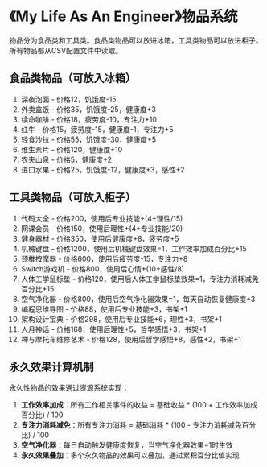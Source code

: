 # 《My Life As An Engineer》物品系统

物品分为食品类和工具类。食品类物品可以放进冰箱，工具类物品可以放进柜子。所有物品都从CSV配置文件中读取。

## 食品类物品（可放入冰箱）

1. 深夜泡面 - 价格12，饥饿度-15
2. 外卖盒饭 - 价格35，饥饿度-25，健康度+3
3. 续命咖啡 - 价格18，疲劳度-10，专注力+10
4. 红牛 - 价格15，疲劳度-15，健康度-1，专注力+5
5. 轻食沙拉 - 价格55，饥饿度-30，健康度+5
6. 维生素片 - 价格120，健康度+10
7. 农夫山泉 - 价格5，健康度+2
8. 进口水果 - 价格25，饥饿度-12，健康度+3，感性+2

## 工具类物品（可放入柜子）

1. 代码大全 - 价格200，使用后专业技能+(4+理性/15)
2. 网课会员 - 价格150，使用后理性+(4+专业技能/20)
3. 健身器材 - 价格350，使用后健康度+8，疲劳度+5
4. 机械键盘 - 价格1200，使用后机械键盘效果=1，工作效率加成百分比+15
5. 颈椎按摩器 - 价格600，使用后疲劳度-15，专注力+8
6. Switch游戏机 - 价格800，使用后心情+(10+感性/8)
7. 人体工学鼠标垫 - 价格120，使用后人体工学鼠标垫效果=1，专注力消耗减免百分比+15
8. 空气净化器 - 价格800，使用后空气净化器效果=1，每天自动恢复健康度+3
9. 编程思维导图 - 价格88，使用后专业技能+3，书架+1
10. 架构设计宝典 - 价格298，使用后专业技能+6，理性+3，书架+1
11. 人月神话 - 价格168，使用后理性+5，哲学感悟+3，书架+1
12. 禅与摩托车维修艺术 - 价格128，使用后哲学感悟+8，感性+2，书架+1

## 永久效果计算机制

永久性物品的效果通过资源系统实现：

1. **工作效率加成**：所有工作相关事件的收益 = 基础收益 * (100 + 工作效率加成百分比) / 100
2. **专注力消耗减免**：所有专注力消耗 = 基础消耗 * (100 - 专注力消耗减免百分比) / 100
3. **空气净化器**：每日自动触发健康度恢复，当空气净化器效果=1时生效
4. **永久效果叠加**：多个永久物品的效果可以叠加，通过累积百分比值实现 
